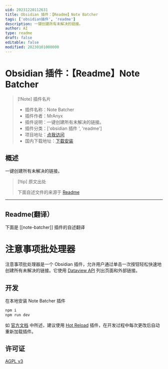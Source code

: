 ```yaml
---
uid: 20231220112631
title: Obsidian 插件：【Readme】Note Batcher
tags: ['obsidian插件', 'readme']
description: 一键创建所有未解决的链接。
author: AI
type: readme
draft: false
editable: false
modified: 20230101000000
---
```


# Obsidian 插件：【Readme】Note Batcher

> [!Note] 插件名片
> - 插件名称：Note Batcher
> - 插件作者：MrAnyx
> - 插件说明：一键创建所有未解决的链接。
> - 插件分类：['obsidian 插件 ', 'readme']
> - 项目地址：[点我访问](https://github.com/MrAnyx/obsidian-note-batcher)
> - 国内下载地址：[下载安装](https://pkmer.cn/products/plugin/pluginMarket/?note-batcher)

## 概述

一键创建所有未解决的链接。

> [!tip] 原文出处
>
>下面自述文件的来源于 [Readme](https://ghproxy.net/https://raw.githubusercontent.com/MrAnyx/obsidian-note-batcher/master/README.md)

---

## Readme(翻译）

下面是 [[note-batcher]] 插件的自述翻译

# 注意事项批处理器

注意事项批处理器是一个 Obsidian 插件，允许用户通过单击一次按钮轻松快速地创建所有未解决的链接。它使用 [Dataview API](https://github.com/blacksmithgu/obsidian-dataview) 列出页面和外部链接。

## 开发

在本地安装 Note Batcher 插件

```bash
npm i
npm run dev
```

如 [官方文档](https://docs.obsidian.md/Plugins/Getting+started/Build+a+plugin) 中所述，建议使用 [Hot Reload](https://github.com/pjeby/hot-reload) 插件，在开发过程中每次更改后自动重新加载插件。

## 许可证

[AGPL v3](https://github.com/MrAnyx/obsidian-note-batcher/blob/master/LICENSE)
